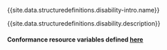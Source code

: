 {{site.data.structuredefinitions.disability-intro.name}}

{{site.data.structuredefinitions.disability.description}}

#### Conformance resource variables defined [here](http://wiki.hl7.org/index.php?title=IG_Publisher_Documentation#Jekyll)
